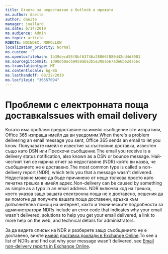 ```yaml
---
title: Отчети за недоставяне в Outlook в мрежата
ms.author: daeite
author: daeite
manager: joallard
ms.date: 6/14/2019
ms.audience: Admin
ms.topic: article
ROBOTS: NOINDEX, NOFOLLOW
localization_priority: Normal
ms.custom: ''
ms.openlocfilehash: 1b39decd55f0bf63746a28866f880d42dd4d3001
ms.sourcegitcommit: 1d98db8acb9959aba3b5e308a567ade6b62da56c
ms.translationtype: MT
ms.contentlocale: bg-BG
ms.lasthandoff: 08/22/2019
ms.locfileid: "36557094"
---
```

# <a name="issues-with-email-delivery"></a><span data-ttu-id="2499c-102">Проблеми с електронната поща доставка</span><span class="sxs-lookup"><span data-stu-id="2499c-102">Issues with email delivery</span></span>

<span data-ttu-id="2499c-103">Когато има проблем предоставяне на имейл съобщение сте изпратили, Office 365 изпраща имейл да ви уведомим.</span><span class="sxs-lookup"><span data-stu-id="2499c-103">When there's a problem delivering an email message you sent, Office 365 sends an email to let you know.</span></span> <span data-ttu-id="2499c-104">Получавате имейл е известие за състояние доставка, известен също като DSN или Прескочи съобщение.</span><span class="sxs-lookup"><span data-stu-id="2499c-104">The email you receive is a delivery status notification, also known as a DSN or bounce message.</span></span> <span data-ttu-id="2499c-105">Най-честият тип се нарича отчет за недоставяне (NDR) който ви казва, че съобщението не е доставено.</span><span class="sxs-lookup"><span data-stu-id="2499c-105">The most common type is called a non-delivery report (NDR), which tells you that a message wasn't delivered.</span></span> <span data-ttu-id="2499c-106">Недоставяне може да бъде причинено от нещо толкова просто като печатна грешка в имейл адрес.</span><span class="sxs-lookup"><span data-stu-id="2499c-106">Non-delivery can be caused by something as simple as a typo in an email address.</span></span> <span data-ttu-id="2499c-107">NDR включва код на грешка, което указва защо вашата електронна поща не е доставено, решения да ви помогне да получите вашата поща доставени, връзка към допълнителна помощ на интернет, както и техническите подробности за администратори.</span><span class="sxs-lookup"><span data-stu-id="2499c-107">NDRs include an error code that indicates why your email wasn't delivered, solutions to help you get your email delivered, a link to more help on the web, and technical details for administrators.</span></span>

<span data-ttu-id="2499c-108">За да видите списък на NDR и разберете защо съобщението не е доставено, вижте [имейл доставка доклади в Exchange Online](https://docs.microsoft.com/exchange/mail-flow-best-practices/non-delivery-reports-in-exchange-online/non-delivery-reports-in-exchange-online).</span><span class="sxs-lookup"><span data-stu-id="2499c-108">To see a list of NDRs and find out why your message wasn't delivered, see [Email non-delivery reports in Exchange Online](https://docs.microsoft.com/exchange/mail-flow-best-practices/non-delivery-reports-in-exchange-online/non-delivery-reports-in-exchange-online).</span></span>